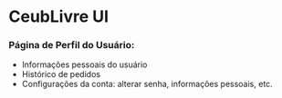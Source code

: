 # CeubLivre UI

### Página de Perfil do Usuário:

* Informações pessoais do usuário
* Histórico de pedidos
* Configurações da conta: alterar senha, informações pessoais, etc.
